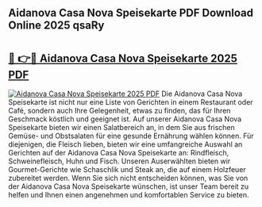 ## Aidanova Casa Nova Speisekarte PDF Download Online 2025 qsaRy

# <h2><a href="http://gc9hzpn.nevu.top/?p=Aidanova+Casa+Nova+Speisekarte">🔗 👉🔴 Aidanova Casa Nova Speisekarte 2025 PDF</a></h2>

[![Aidanova Casa Nova Speisekarte 2025 PDF](https://i.imgur.com/dBaPXMq.png)](http://gc9hzpn.nevu.top/?p=Aidanova+Casa+Nova+Speisekarte)
Die Aidanova Casa Nova Speisekarte ist nicht nur eine Liste von Gerichten in einem Restaurant oder Café, sondern auch Ihre Gelegenheit, etwas zu finden, das für Ihren Geschmack köstlich und geeignet ist. Auf unserer Aidanova Casa Nova Speisekarte bieten wir einen Salatbereich an, in dem Sie aus frischen Gemüse- und Obstsalaten für eine gesunde Ernährung wählen können. Für diejenigen, die Fleisch lieben, bieten wir eine umfangreiche Auswahl an Gerichten auf der Aidanova Casa Nova Speisekarte an: Rindfleisch, Schweinefleisch, Huhn und Fisch. Unseren Auserwählten bieten wir Gourmet-Gerichte wie Schaschlik und Steak an, die auf einem Holzfeuer zubereitet werden. Wenn Sie sich nicht entscheiden können, was Sie von der Aidanova Casa Nova Speisekarte wünschen, ist unser Team bereit zu helfen und Ihnen einen angenehmen und komfortablen Service zu bieten.
